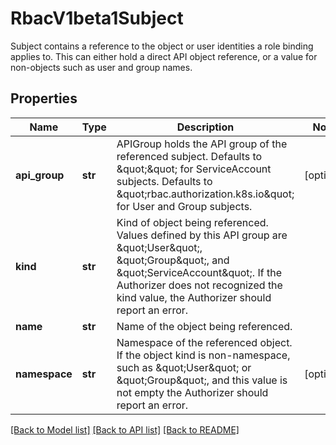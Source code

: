 # RbacV1beta1Subject

Subject contains a reference to the object or user identities a role binding applies to.  This can either hold a direct API object reference, or a value for non-objects such as user and group names.

## Properties
Name | Type | Description | Notes
------------ | ------------- | ------------- | -------------
**api_group** | **str** | APIGroup holds the API group of the referenced subject. Defaults to \&quot;\&quot; for ServiceAccount subjects. Defaults to \&quot;rbac.authorization.k8s.io\&quot; for User and Group subjects. | [optional] 
**kind** | **str** | Kind of object being referenced. Values defined by this API group are \&quot;User\&quot;, \&quot;Group\&quot;, and \&quot;ServiceAccount\&quot;. If the Authorizer does not recognized the kind value, the Authorizer should report an error. | 
**name** | **str** | Name of the object being referenced. | 
**namespace** | **str** | Namespace of the referenced object.  If the object kind is non-namespace, such as \&quot;User\&quot; or \&quot;Group\&quot;, and this value is not empty the Authorizer should report an error. | [optional] 

[[Back to Model list]](../README.md#documentation-for-models) [[Back to API list]](../README.md#documentation-for-api-endpoints) [[Back to README]](../README.md)


